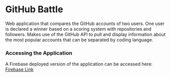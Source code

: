 # GitHub Battle

Web application that compares the GitHub accounts of two users. One user is declared a winner based on a scoring system with repositories and followers. Makes use of the GitHub API to pull and display information about the most popular accounts that can be separated by coding language.

### Accessing the Application

A Firebase deployed version of the application can be accessed here: [Firebase Link](https://github-battle-37e19.firebaseapp.com/)
